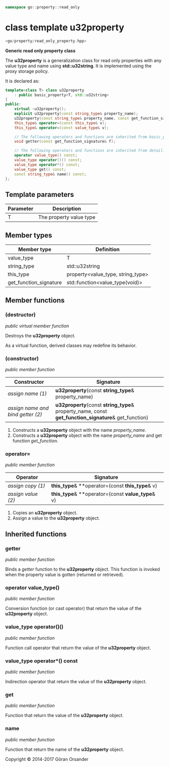 ```c++
namespace go::property::read_only
```

# class template u32property

```c++
<go/property/read_only_property.hpp>
```

**Generic read only property class**

The **u32property** is a generalization class for read only properties with any value type and name using **std::u32string**.
It is implemented using the proxy storage policy.

It is declared as:

```c++
template<class T> class u32property
    : public basic_property<T, std::u32string>
{
public:
    virtual ~u32property();
    explicit u32property(const string_type& property_name);
    u32property(const string_type& property_name, const get_function_signature& get_function);
    this_type& operator=(const this_type& v);
    this_type& operator=(const value_type& v);

    // The following operators and functions are inherited from basic_property<T, std::u32string>
    void getter(const get_function_signature& f);

    // The following operators and functions are inherited from detail::property_base<T, policy::proxy<T>, std::u32string>
    operator value_type() const;
    value_type operator()() const;
    value_type operator*() const;
    value_type get() const;
    const string_type& name() const;
};
```

## Template parameters

Parameter | Description
-|-
T | The property value type

## Member types

Member type | Definition
-|-
value_type | T
string_type | std::u32string
this_type | property<value_type, string_type>
get_function_signature | std::function<value_type(void)>

## Member functions

### (destructor)

*public virtual member function*

Destroys the **u32property** object.

As a virtual function, derived classes may redefine its behavior.

### (constructor)

*public member function*

Constructor | Signature
-|-
*assign name (1)* | **u32property**(const **string_type**& property_name)
*assign name and bind getter (2)* | **u32property**(const **string_type**& property_name, const **get_function_signature**& get_function)

1. Constructs a **u32property** object with the name *property_name*.
2. Constructs a **u32property** object with the name *property_name* and get function *get_function*.

### operator=

*public member function*

Operator | Signature
-|-
*assign copy (1)* | **this_type**& **operator=(const **this_type**& v)
*assign value (2)* | **this_type**& **operator=(const **value_type**& v)

1. Copies an **u32property** object.
2. Assign a value to the **u32property** object.

## Inherited functions

### getter

*public member function*

Binds a *getter* function to the **u32property** object. This function is invoked when the property
value is gotten (returned or retrieved).

### operator value_type()

*public member function*

Conversion function (or cast operator) that return the value of the **u32property** object.

### value_type operator()()

*public member function*

Function call operator that return the value of the **u32property** object.

### value_type operator*() const

*public member function*

Indirection operator that return the value of the **u32property** object.

### get

*public member function*

Function that return the value of the **u32property** object.

### name

*public member function*

Function that return the name of the **u32property** object.

Copyright &copy; 2014-2017 Göran Orsander
